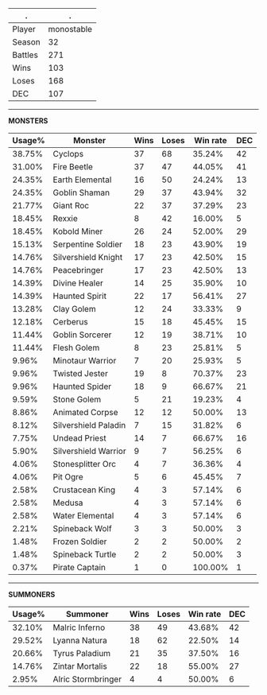 .|.
|-|-
Player|monostable
Season|32
Battles|271
Wins|103
Loses|168
DEC|107

---
**MONSTERS**

Usage%|Monster|Wins|Loses|Win rate|DEC|
-|-|-|-|-|-|
38.75%|Cyclops|37|68|35.24%|42|
31.00%|Fire Beetle|37|47|44.05%|41|
24.35%|Earth Elemental|16|50|24.24%|13|
24.35%|Goblin Shaman|29|37|43.94%|32|
21.77%|Giant Roc|22|37|37.29%|23|
18.45%|Rexxie|8|42|16.00%|5|
18.45%|Kobold Miner|26|24|52.00%|29|
15.13%|Serpentine Soldier|18|23|43.90%|19|
14.76%|Silvershield Knight|17|23|42.50%|15|
14.76%|Peacebringer|17|23|42.50%|13|
14.39%|Divine Healer|14|25|35.90%|10|
14.39%|Haunted Spirit|22|17|56.41%|27|
13.28%|Clay Golem|12|24|33.33%|9|
12.18%|Cerberus|15|18|45.45%|15|
11.44%|Goblin Sorcerer|12|19|38.71%|10|
11.44%|Flesh Golem|8|23|25.81%|5|
9.96%|Minotaur Warrior|7|20|25.93%|5|
9.96%|Twisted Jester|19|8|70.37%|23|
9.96%|Haunted Spider|18|9|66.67%|21|
9.59%|Stone Golem|5|21|19.23%|4|
8.86%|Animated Corpse|12|12|50.00%|13|
8.12%|Silvershield Paladin|7|15|31.82%|6|
7.75%|Undead Priest|14|7|66.67%|16|
5.90%|Silvershield Warrior|9|7|56.25%|6|
4.06%|Stonesplitter Orc|4|7|36.36%|4|
4.06%|Pit Ogre|5|6|45.45%|7|
2.58%|Crustacean King|4|3|57.14%|6|
2.58%|Medusa|4|3|57.14%|6|
2.58%|Water Elemental|4|3|57.14%|6|
2.21%|Spineback Wolf|3|3|50.00%|3|
1.48%|Frozen Soldier|2|2|50.00%|2|
1.48%|Spineback Turtle|2|2|50.00%|3|
0.37%|Pirate Captain|1|0|100.00%|1|

---
**SUMMONERS**

Usage%|Summoner|Wins|Loses|Win rate|DEC|
-|-|-|-|-|-|
32.10%|Malric Inferno|38|49|43.68%|42|
29.52%|Lyanna Natura|18|62|22.50%|14|
20.66%|Tyrus Paladium|21|35|37.50%|16|
14.76%|Zintar Mortalis|22|18|55.00%|27|
2.95%|Alric Stormbringer|4|4|50.00%|6|
